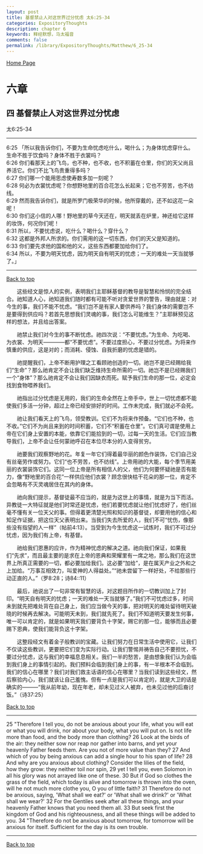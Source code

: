 ```yaml
---
layout: post
title: 基督禁止人对这世界过分忧虑 太6:25-34
categories: ExpositoryThoughts
description: chapter 6
keywords: 释经默想，马太福音
comments: false
permalink: /library/ExpositoryThoughts/Matthew/6_25-34
---
```

[ Home Page ]({{site.baseurl}}/index) <br>

<a name="0"></a>
# 六章 

## 四 基督禁止人对这世界过分忧虑

太6:25-34

***

6:25 「所以我告诉你们，不要为生命忧虑吃什么，喝什么；为身体忧虑穿什么。生命不胜于饮食吗？身体不胜于衣裳吗？<br>
6:26 你们看那天上的飞鸟，也不种，也不收，也不积蓄在仓里，你们的天父尚且养活它。你们不比飞鸟贵重得多吗？<br>
6:27 你们哪一个能用思虑使寿数多加一刻呢？<br>
6:28 何必为衣裳忧虑呢？你想野地里的百合花怎么长起来；它也不劳苦，也不纺线。<br>
6:29 然而我告诉你们，就是所罗门极荣华的时候，他所穿戴的，还不如这花一朵呢！<br>
6:30 你们这小信的人哪！野地里的草今天还在，明天就丢在炉里，神还给它这样的妆饰，何况你们呢！<br>
6:31 所以，不要忧虑说，吃什么？喝什么？穿什么？<br>
6:32 这都是外邦人所求的。你们需用的这一切东西，你们的天父是知道的。<br>
6:33 你们要先求他的国和他的义，这些东西都要加给你们了。<br>
6:34 所以，不要为明天忧虑，因为明天自有明天的忧虑；一天的难处一天当就够了。」<br>

***

[Back to top](#0)

&emsp;&emsp;这些经文是惊人的实例，表明我们主耶稣基督的教导是智慧和怜悯的完全结合。祂知道人心，祂知道我们随时都有可能不听对贪爱世界的警告，理由就是：对今生的事，我们不能不忧虑。“我们岂不是有家人要供养吗？我们身体的需要岂不是要得到供应吗？若首先思想我们灵魂的事，我们怎么可能维生？”主耶稣预见这样的想法，并且给出答案。

&emsp;&emsp;祂禁止我们对今生的事不断忧虑。祂四次说：“不要忧虑。”为生命、为吃喝、为衣裳、为明天————都“不要忧虑”。不要过度担心，不要过分忧虑。为将来作慎重的供应，这是对的；而消耗、侵蚀、自我折磨的忧虑是错的。

&emsp;&emsp;祂提醒我们，上帝不断用护理之工看顾祂创造的一切。祂岂不是已经赐给我们“生命”？那么祂肯定不会让我们缺乏维持生命所需的一切。祂岂不是已经赐我们一个“身体”？那么祂肯定不会让我们因缺衣而死。赋予我们生命的那一位，必定会找到食物喂养我们。

&emsp;&emsp;祂指出过分忧虑是无用的，我们的生命全然在上帝手中，世上一切忧虑都不能使我们多活一分钟，超过上帝已经安排好的时间。工作未完成，我们就必不会死。

&emsp;&emsp;祂让我们看天上的飞鸟，领受教训。它们不为将来作预备。“它们也不种，也不收。”它们不为尚且来到的时间积蓄，它们不“积蓄在仓里”。它们真可谓是使用上帝在它们身上安置的本能，依靠它们能拾到的一切，过每一天的生活。它们应当教导我们，上帝不会让任何蒙祂呼召在本位尽本分的人变得贫穷。

&emsp;&emsp;祂要我们观察野地的花。年复一年它们得着最华丽的颜色作装饰，它们自己没有丝毫劳作或努力。它们“也不劳苦，也不纺线”。上帝用祂的大能，每个季节用美丽的衣裳装饰它们。这同一位上帝是所有相信人的父，他们为何要怀疑祂是否有能力，像“野地里的百合花”一样供应他们衣裳？顾念很快枯干花朵的那一位，肯定不会忽略有不灭灵魂居住在其内的身体。

&emsp;&emsp;祂向我们提示，基督徒最不应当的，就是为这世上的事情，就是为当下而活。异教徒一大特征就是他们时常还是忧虑，他们若要忧虑就让他们忧虑好了，他们丝毫不懂有关一位天父的事。但得着更清楚光照和知识的基督徒，却要用他的信心和知足作证据，把这位天父表明出来。当我们失去所爱的人，我们不可“忧伤，像那些没有指望的人一样”（帖前4:13）。当受到为今生忧虑这一试炼时，我们不可过分忧虑，因为我们有上帝，有基督。

&emsp;&emsp;祂给我们恩惠的应许，作为精神忧虑的解决之道。祂向我们保证，如果我们“先求”，而且最主要的是求在上帝的恩典和荣耀里有一席之地，那么我们在这世界上所真正需要的一切，都必要加给我们。这必要“加给”，是在属天产业之外和之上加给。“万事互相效力，叫爱神的人得益处。”“祂未尝留下一样好处，不给那些行动正直的人。”（罗8:28；诗84::11）

&emsp;&emsp;最后，祂说出了一句非常有智慧的话，对这题目所作的一切教训加上了封印。“明天自有明天的忧虑；一天的难处一天当就够了。”我们不可忧虑过多，时间未到就先把难处背在自己身上，我们应当做今天的事，把对明天的难处留待明天破晓的时候再去解决。可能明天未到，我们就先死了。我们不知道明天要发生何事，唯一可以肯定的，就是如果明天我们要背负十字架，赐它的那一位，能够而且必要赐下恩典，使我们能背负这十字架。

&emsp;&emsp;这整段经文有着金子般教训的宝藏。让我们努力在日常生活中使用它，让我们不仅读这些教训，更要把它们变为实际行动。让我们警惕并祷告自己不要担忧，不要过分忧虑，这与我们的幸福息息相关。我们一半的愁苦，是由想象我们认为会临到我们身上的事情引起的。我们预料会临到我们身上的事，有一半根本不会临到。我们的信心在哪里？我们对我们救主话语的信心在哪里？当我们读到这些经文，然后察验内心，我们就该让自己羞愧。但有一点是我们可以肯定的，就是大卫的话是确实的———“我从前年幼，现在年老，却未见过义人被弃，也未见过他的后裔讨饭。”（诗37:25）

[Back to top](#0)

***

25 "Therefore I tell you, do not be anxious about your life, what you will eat or what you will drink, nor about your body, what you will put on. Is not life more than food, and the body more than clothing? 26 Look at the birds of the air: they neither sow nor reap nor gather into barns, and yet your heavenly Father feeds them. Are you not of more value than they? 27 And which of you by being anxious can add a single hour to his span of life? 28 And why are you anxious about clothing? Consider the lilies of the field, how they grow: they neither toil nor spin, 29 yet I tell you, even Solomon in all his glory was not arrayed like one of these. 30 But if God so clothes the grass of the field, which today is alive and tomorrow is thrown into the oven, will he not much more clothe you, O you of little faith? 31 Therefore do not be anxious, saying, 'What shall we eat?' or 'What shall we drink?' or 'What shall we wear?' 32 For the Gentiles seek after all these things, and your heavenly Father knows that you need them all. 33 But seek first the kingdom of God and his righteousness, and all these things will be added to you. 34 "Therefore do not be anxious about tomorrow, for tomorrow will be anxious for itself. Sufficient for the day is its own trouble.

***

[Back to top](#0)
